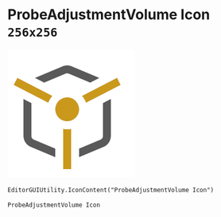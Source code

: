 # ProbeAdjustmentVolume Icon `256x256`
<img src="/img/ProbeAdjustmentVolume%20Icon.png" width=256 height=256>

``` CSharp
EditorGUIUtility.IconContent("ProbeAdjustmentVolume Icon")
```
```
ProbeAdjustmentVolume Icon
```
